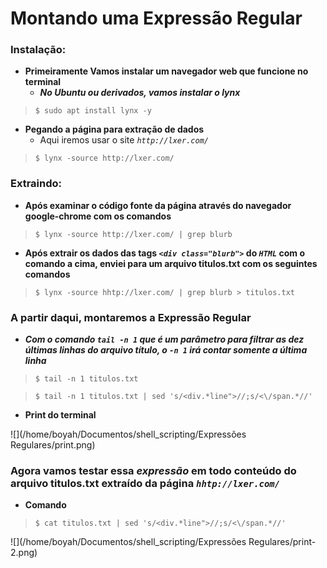 # Montando uma Expressão Regular

### Instalação:

- **Primeiramente Vamos instalar um navegador web que funcione no terminal**
    - _**No Ubuntu ou derivados, vamos instalar o lynx**_

>     $ sudo apt install lynx -y 

- **Pegando a página para extração de dados**
  - Aqui iremos usar o site _`http://lxer.com/`_
	
>     $ lynx -source http://lxer.com/

### Extraindo: 

- **Após examinar o código fonte da página através do navegador google-chrome com os comandos**

>     $ lynx -source http://lxer.com/ | grep blurb

- **Após extrair os dados das tags _`<div class="blurb">`_ do _`HTML`_ com o comando a cima, enviei para um arquivo titulos.txt com os seguintes comandos** 

> 	  $ lynx -source hhtp://lxer.com/ | grep blurb > titulos.txt

### A partir daqui, montaremos a Expressão Regular
   
- _**Com o comando `tail -n 1` que é um parâmetro para filtrar as dez últimas linhas do arquivo título, o `-n 1` irá contar somente a última linha**_

>     $ tail -n 1 titulos.txt

>     $ tail -n 1 titulos.txt | sed 's/<div.*line">//;s/<\/span.*//'

- **Print do terminal**

![](/home/boyah/Documentos/shell_scripting/Expressões Regulares/print.png)

### Agora vamos testar essa _expressão_ em todo conteúdo do arquivo titulos.txt extraído da página _`hhtp://lxer.com/`_

- **Comando**

>     $ cat titulos.txt | sed 's/<div.*line">//;s/<\/span.*//'

![](/home/boyah/Documentos/shell_scripting/Expressões Regulares/print-2.png)